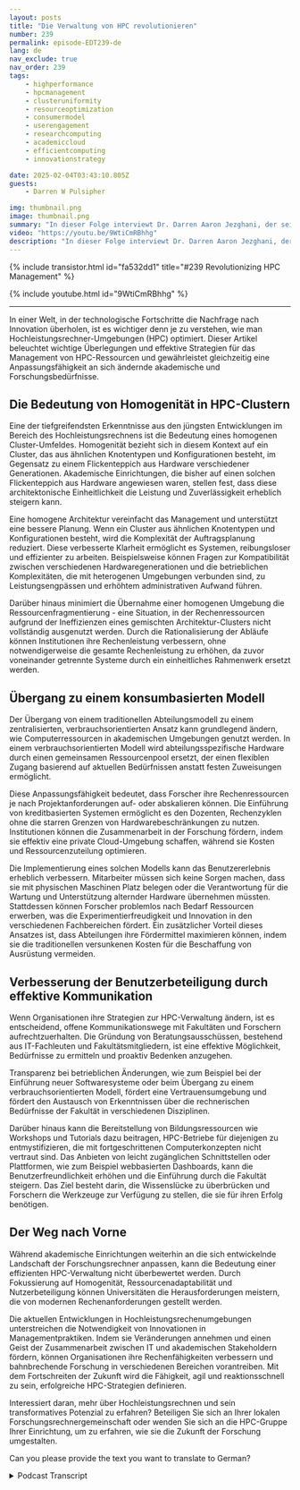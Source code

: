 ```yaml
---
layout: posts
title: "Die Verwaltung von HPC revolutionieren"
number: 239
permalink: episode-EDT239-de
lang: de
nav_exclude: true
nav_order: 239
tags:
    - highperformance
    - hpcmanagement
    - clusteruniformity
    - resourceoptimization
    - consumermodel
    - userengagement
    - researchcomputing
    - academiccloud
    - efficientcomputing
    - innovationstrategy

date: 2025-02-04T03:43:10.805Z
guests:
    - Darren W Pulsipher

img: thumbnail.png
image: thumbnail.png
summary: "In dieser Folge interviewt Dr. Darren Aaron Jezghani, der seine Reise von einem experimentellen Kernphysiker hin zu der Leitung von Hochleistungsrechnen (HPC) am Georgia Tech teilt. Er diskutiert die Entwicklung der PACE (Partnerschaft für eine fortschrittliche Rechenumgebung)-Initiative, die Herausforderungen bei der Verwaltung einer vielfältigen und alternden Hardware-Infrastruktur und den Übergang zu einem moderneren, verbrauchsbasierten Modell während der COVID-19-Pandemie. Aaron betont die Wichtigkeit der Zusammenarbeit mit Fachkräften und der Einrichtung eines Beratungsausschusses und betont, dass das Publikum als Teil der Forschungsgemeinschaft entscheidend dafür ist, dass die HPC-Ressourcen ihren Anforderungen gerecht werden. Er hebt auch zukünftige Richtungen für Nachhaltigkeit und Optimierung im HPC-Betrieb hervor."
video: "https://youtu.be/9WtiCmRBhhg"
description: "In dieser Folge interviewt Dr. Darren Aaron Jezghani, der seine Reise von einem experimentellen Kernphysiker hin zu der Leitung von Hochleistungsrechnen (HPC) am Georgia Tech teilt. Er diskutiert die Entwicklung der PACE (Partnerschaft für eine fortschrittliche Rechenumgebung)-Initiative, die Herausforderungen bei der Verwaltung einer vielfältigen und alternden Hardware-Infrastruktur und den Übergang zu einem moderneren, verbrauchsbasierten Modell während der COVID-19-Pandemie. Aaron betont die Wichtigkeit der Zusammenarbeit mit Fachkräften und der Einrichtung eines Beratungsausschusses und betont, dass das Publikum als Teil der Forschungsgemeinschaft entscheidend dafür ist, dass die HPC-Ressourcen ihren Anforderungen gerecht werden. Er hebt auch zukünftige Richtungen für Nachhaltigkeit und Optimierung im HPC-Betrieb hervor."
---
```


<div>
{% include transistor.html id="fa532dd1" title="#239 Revolutionizing HPC Management" %}

{% include youtube.html id="9WtiCmRBhhg" %}
</div>

---

In einer Welt, in der technologische Fortschritte die Nachfrage nach Innovation überholen, ist es wichtiger denn je zu verstehen, wie man Hochleistungsrechner-Umgebungen (HPC) optimiert. Dieser Artikel beleuchtet wichtige Überlegungen und effektive Strategien für das Management von HPC-Ressourcen und gewährleistet gleichzeitig eine Anpassungsfähigkeit an sich ändernde akademische und Forschungsbedürfnisse.

## Die Bedeutung von Homogenität in HPC-Clustern

Eine der tiefgreifendsten Erkenntnisse aus den jüngsten Entwicklungen im Bereich des Hochleistungsrechnens ist die Bedeutung eines homogenen Cluster-Umfeldes. Homogenität bezieht sich in diesem Kontext auf ein Cluster, das aus ähnlichen Knotentypen und Konfigurationen besteht, im Gegensatz zu einem Flickenteppich aus Hardware verschiedener Generationen. Akademische Einrichtungen, die bisher auf einen solchen Flickenteppich aus Hardware angewiesen waren, stellen fest, dass diese architektonische Einheitlichkeit die Leistung und Zuverlässigkeit erheblich steigern kann.

Eine homogene Architektur vereinfacht das Management und unterstützt eine bessere Planung. Wenn ein Cluster aus ähnlichen Knotentypen und Konfigurationen besteht, wird die Komplexität der Auftragsplanung reduziert. Diese verbesserte Klarheit ermöglicht es Systemen, reibungsloser und effizienter zu arbeiten. Beispielsweise können Fragen zur Kompatibilität zwischen verschiedenen Hardwaregenerationen und die betrieblichen Komplexitäten, die mit heterogenen Umgebungen verbunden sind, zu Leistungsengpässen und erhöhtem administrativen Aufwand führen.

Darüber hinaus minimiert die Übernahme einer homogenen Umgebung die Ressourcenfragmentierung - eine Situation, in der Rechenressourcen aufgrund der Ineffizienzen eines gemischten Architektur-Clusters nicht vollständig ausgenutzt werden. Durch die Rationalisierung der Abläufe können Institutionen ihre Rechenleistung verbessern, ohne notwendigerweise die gesamte Rechenleistung zu erhöhen, da zuvor voneinander getrennte Systeme durch ein einheitliches Rahmenwerk ersetzt werden.

## Übergang zu einem konsumbasierten Modell

Der Übergang von einem traditionellen Abteilungsmodell zu einem zentralisierten, verbrauchsorientierten Ansatz kann grundlegend ändern, wie Computerressourcen in akademischen Umgebungen genutzt werden. In einem verbrauchsorientierten Modell wird abteilungsspezifische Hardware durch einen gemeinsamen Ressourcenpool ersetzt, der einen flexiblen Zugang basierend auf aktuellen Bedürfnissen anstatt festen Zuweisungen ermöglicht.

Diese Anpassungsfähigkeit bedeutet, dass Forscher ihre Rechenressourcen je nach Projektanforderungen auf- oder abskalieren können. Die Einführung von kreditbasierten Systemen ermöglicht es den Dozenten, Rechenzyklen ohne die starren Grenzen von Hardwarebeschränkungen zu nutzen. Institutionen können die Zusammenarbeit in der Forschung fördern, indem sie effektiv eine private Cloud-Umgebung schaffen, während sie Kosten und Ressourcenzuteilung optimieren.

Die Implementierung eines solchen Modells kann das Benutzererlebnis erheblich verbessern. Mitarbeiter müssen sich keine Sorgen machen, dass sie mit physischen Maschinen Platz belegen oder die Verantwortung für die Wartung und Unterstützung alternder Hardware übernehmen müssten. Stattdessen können Forscher problemlos nach Bedarf Ressourcen erwerben, was die Experimentierfreudigkeit und Innovation in den verschiedenen Fachbereichen fördert. Ein zusätzlicher Vorteil dieses Ansatzes ist, dass Abteilungen ihre Fördermittel maximieren können, indem sie die traditionellen versunkenen Kosten für die Beschaffung von Ausrüstung vermeiden.

## Verbesserung der Benutzerbeteiligung durch effektive Kommunikation

Wenn Organisationen ihre Strategien zur HPC-Verwaltung ändern, ist es entscheidend, offene Kommunikationswege mit Fakultäten und Forschern aufrechtzuerhalten. Die Gründung von Beratungsausschüssen, bestehend aus IT-Fachleuten und Fakultätsmitgliedern, ist eine effektive Möglichkeit, Bedürfnisse zu ermitteln und proaktiv Bedenken anzugehen.

Transparenz bei betrieblichen Änderungen, wie zum Beispiel bei der Einführung neuer Softwaresysteme oder beim Übergang zu einem verbrauchsorientierten Modell, fördert eine Vertrauensumgebung und fördert den Austausch von Erkenntnissen über die rechnerischen Bedürfnisse der Fakultät in verschiedenen Disziplinen.

Darüber hinaus kann die Bereitstellung von Bildungsressourcen wie Workshops und Tutorials dazu beitragen, HPC-Betriebe für diejenigen zu entmystifizieren, die mit fortgeschrittenen Computerkonzepten nicht vertraut sind. Das Anbieten von leicht zugänglichen Schnittstellen oder Plattformen, wie zum Beispiel webbasierten Dashboards, kann die Benutzerfreundlichkeit erhöhen und die Einführung durch die Fakultät steigern. Das Ziel besteht darin, die Wissenslücke zu überbrücken und Forschern die Werkzeuge zur Verfügung zu stellen, die sie für ihren Erfolg benötigen.

## Der Weg nach Vorne

Während akademische Einrichtungen weiterhin an die sich entwickelnde Landschaft der Forschungsrechner anpassen, kann die Bedeutung einer effizienten HPC-Verwaltung nicht überbewertet werden. Durch Fokussierung auf Homogenität, Ressourcenadaptabilität und Nutzerbeteiligung können Universitäten die Herausforderungen meistern, die von modernen Rechenanforderungen gestellt werden.

Die aktuellen Entwicklungen in Hochleistungsrechenumgebungen unterstreichen die Notwendigkeit von Innovationen in Managementpraktiken. Indem sie Veränderungen annehmen und einen Geist der Zusammenarbeit zwischen IT und akademischen Stakeholdern fördern, können Organisationen ihre Rechenfähigkeiten verbessern und bahnbrechende Forschung in verschiedenen Bereichen vorantreiben. Mit dem Fortschreiten der Zukunft wird die Fähigkeit, agil und reaktionsschnell zu sein, erfolgreiche HPC-Strategien definieren.

Interessiert daran, mehr über Hochleistungsrechnen und sein transformatives Potenzial zu erfahren? Beteiligen Sie sich an Ihrer lokalen Forschungsrechnergemeinschaft oder wenden Sie sich an die HPC-Gruppe Ihrer Einrichtung, um zu erfahren, wie sie die Zukunft der Forschung umgestalten.

Can you please provide the text you want to translate to German?



<details>
<summary> Podcast Transcript </summary>

<p></p>

</details>
